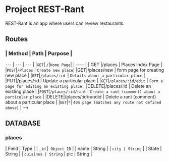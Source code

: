 # Project REST-Rant

REST-Rant is an app where users can review restaurants.

##  Routes 

###  | Method  | Path  | Purpose |
--- | --- | --- |
|`GET`| `/`|`Home Page`|
| ---- |
| GET  |/places | Places index Page |
|`POST`|`/Places` | `Create new place`|
|GET|/places/new | form page for creating new place |
|`GET`|`/places/:id `| `Details about a particular place` |
|PUT|/places/:id | Update a particular place |
|`GET`|`/places/:id/edit` | `Form a page for editing an existing place` |
|DELETE|/places/:id | Delete an existing place |
|`POST`|`/places/:id/rant` | `Create a rant (comment) about a particular place` |
|DELETE|/places/:id/randid | Delete a rant (comment) about a particular place |
|`GET`|`*`| `404 page (matches any route not defined above)` | -->


## DATABASE

### places

| Field | Type |
| `_id` |` Object ID` |
| name | String |
| `city | String` |
| State | String |
| `cuisines | String` | pic | String |
